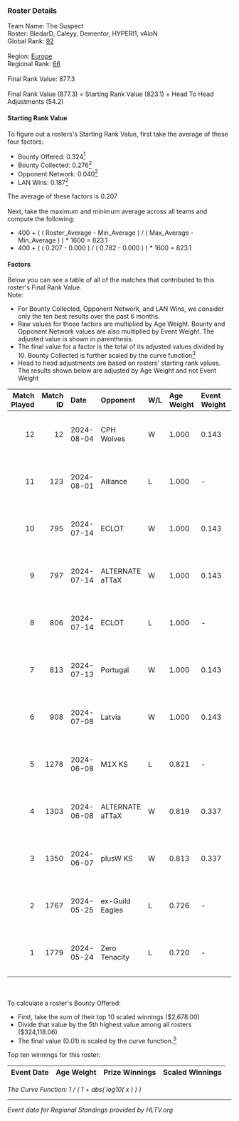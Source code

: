 ### Roster Details<br />
Team Name: The Suspect<br />
Roster: BledarD, Caleyy, Dementor, HYPERI1, vAloN<br />
Global Rank: [92](../standings_global.md)<br />
<br />
Region: [Europe]( ../standings_europe.md)<br />
Regional Rank: [66]( ../standings_europe.md)<br />
<br />
Final Rank Value:  877.3<br />
<br />
Final Rank Value (877.3) = Starting Rank Value (823.1) + Head To Head Adjustments (54.2)<br />

#### Starting Rank Value<br />
To figure out a rosters's Starting Rank Value, first take the average of these four factors:<br />
- Bounty Offered: 0.324[<sup>1</sup>](#table2)
- Bounty Collected: 0.276[<sup>2</sup>](#table1)
- Opponent Network: 0.040[<sup>2</sup>](#table1)
- LAN Wins: 0.187[<sup>2</sup>](#table1)

The average of these factors is 0.207<br />
<br />
Next, take the maximum and minimum average across all teams and compute the following:<br />
- 400 + ( ( Roster_Average - Min_Average ) / ( Max_Average - Min_Average ) ) * 1600 = 823.1
- 400 + ( ( 0.207 - 0.000 ) / ( 0.782 - 0.000 ) ) * 1600 = 823.1


#### Factors<br />
Below you can see a table of all of the matches that contributed to this roster's Final Rank Value.<br />
Note:<br />

- For Bounty Collected, Opponent Network, and LAN Wins, we consider only the ten best results over the past 6 months.
- Raw values for those factors are multiplied by Age Weight. Bounty and Opponent Network values are also multiplied by Event Weight. The adjusted value is shown in parenthesis.
- The final value for a factor is the total of its adjusted values divided by 10. Bounty Collected is further scaled by the curve function[<sup>3</sup>](#curveFunction)
- Head to head adjustments are based on rosters' starting rank values. The results shown below are adjusted by Age Weight and not Event Weight
<span id="table1"></span><br />


| Match Played | Match ID | Date       | Opponent        | W/L | Age Weight | Event Weight | Bounty Collected | Opponent Network | LAN Wins  | H2H Adj. | Roster                                    |
| -: | -: | :- | :- | :- | :- | :- | :- | :- | :- | -: | :- |
|           12 |       12 | 2024-08-04 | CPH Wolves      | W   | 1.000      | 0.143        | 0.004 (0.001)    | 0.365 (0.052)    | 0 (0.000) |    13.92 | BledarD, Caleyy, Dementor, HYPERI1, vAloN |
|           11 |      123 | 2024-08-01 | Alliance        | L   | 1.000      | -            | -                | -                | -         |   -16.50 | BledarD, Caleyy, Dementor, HYPERI1, vAloN |
|           10 |      795 | 2024-07-14 | ECLOT           | W   | 1.000      | 0.143        | 0.062 (0.009)    | 0.558 (0.080)    | 0 (0.000) |    25.51 | BledarD, Caleyy, deb0, Dementor, HYPERI1  |
|            9 |      797 | 2024-07-14 | ALTERNATE aTTaX | W   | 1.000      | 0.143        | 0.031 (0.004)    | 0.560 (0.080)    | 0 (0.000) |    17.94 | BledarD, Caleyy, deb0, Dementor, HYPERI1  |
|            8 |      806 | 2024-07-14 | ECLOT           | L   | 1.000      | -            | -                | -                | -         |    -5.04 | BledarD, Caleyy, deb0, Dementor, HYPERI1  |
|            7 |      813 | 2024-07-13 | Portugal        | W   | 1.000      | 0.143        | 0.003 (0.000)    | 0.120 (0.017)    | 0 (0.000) |     9.08 | BledarD, Caleyy, deb0, Dementor, HYPERI1  |
|            6 |      908 | 2024-07-08 | Latvia          | W   | 1.000      | 0.143        | 0.006 (0.001)    | 0.139 (0.020)    | 0 (0.000) |    16.80 | BledarD, Caleyy, deb0, Dementor, HYPERI1  |
|            5 |     1278 | 2024-06-08 | M1X KS          | L   | 0.821      | -            | -                | -                | -         |   -11.50 | BledarD, Caleyy, Dementor, HYPERI1, vAloN |
|            4 |     1303 | 2024-06-08 | ALTERNATE aTTaX | W   | 0.819      | 0.337        | 0.031 (0.009)    | 0.560 (0.155)    | 1 (0.819) |    15.48 | BledarD, Caleyy, Dementor, HYPERI1, vAloN |
|            3 |     1350 | 2024-06-07 | plusW KS        | W   | 0.813      | 0.337        | 0.000 (0.000)    | 0.000 (0.000)    | 1 (0.813) |     2.33 | BledarD, Caleyy, Dementor, HYPERI1, vAloN |
|            2 |     1767 | 2024-05-25 | ex-Guild Eagles | L   | 0.726      | -            | -                | -                | -         |    -9.94 | BledarD, Caleyy, Dementor, HYPERI1, vAloN |
|            1 |     1779 | 2024-05-24 | Zero Tenacity   | L   | 0.720      | -            | -                | -                | -         |    -3.84 | BledarD, Caleyy, Dementor, HYPERI1, vAloN |

<br />
<span id="table2"></span><br />
To calculate a roster's Bounty Offered:<br />

- First, take the sum of their top 10 scaled winnings ($2,678.00)
- Divide that value by the 5th highest value among all rosters ($324,118.06)
- The final value (0.01) is scaled by the curve function.[<sup>3</sup>](#curveFunction)

Top ten winnings for this roster:<br />

| Event Date | Age Weight | Prize Winnings | Scaled Winnings |
| :- | -: | :- | :- |


<span id="curveFunction"></span>_The Curve Function: 1 / ( 1 + abs( log10( x ) ) )_<br />

---
_Event data for Regional Standings provided by HLTV.org_<br />
